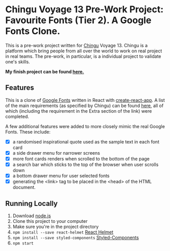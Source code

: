 # Chingu Voyage 13 Pre-Work Project: Favourite Fonts (Tier 2). A Google Fonts Clone.

This is a pre-work project written for [Chingu](https://www.chingu.io/) Voyage 13. Chingu is a platform which bring people from all over the world to work on real project in real teams. The pre-work, in particular, is a individual project to validate one's skills.

**My finish project can be found [here.](https://shammy8.github.io/googlefontsclone/)**

## Features

This is a clone of [Google Fonts](https://fonts.google.com/) written in React with [create-react-app](https://github.com/facebook/create-react-app). A list of the main requirements (as specified by Chingu) can be found [here](https://github.com/chingu-voyages/voyage-prework-tier2-favfonts), all of which (including the requirement in the Extra section of the link) were completed.

A few additional features were added to more closely mimic the real Google Fonts. These include:

- [x] a randomised inspirational quote used as the sample text in each font card
- [x] a side drawer menu for narrower screens
- [x] more font cards renders when scrolled to the bottom of the page
- [x] a search bar which sticks to the top of the browser when user scrolls down
- [x] a bottom drawer menu for user selected fonts
- [x] generating the &lt;link&gt; tag to be placed in the &lt;head&gt; of the HTML document.

## Running Locally

1. Download [node.js](https://nodejs.org/en/)
2. Clone this project to your computer
3. Make sure you're in the project directory
4. `npm install --save react-helmet` [React Helmet](https://github.com/nfl/react-helmet)
5. `npm install --save styled-components` [Styled-Components](https://www.styled-components.com/)
6. `npm start`

